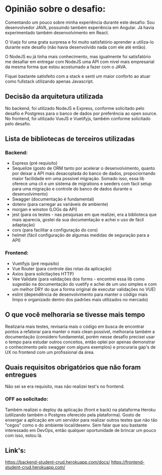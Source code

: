 # Opinião sobre o desafio: 
Comentando um pouco sobre minha experiência durante este desafio:
Sou desenvolvedor JAVA, possuindo também experiência em Angular.
Já havia experimentado também desenvolvimento em React.

O Vuejs foi uma grata surpresa e foi muito satisfatório aprender a utiliza-lo durante este desafio (não havia desenvolvido nada com ele até então).

O NodeJS eu já tinha mais conhecimento, mas igualmente foi satisfatório me desafiar em entregar com NodeJS uma API com nível mais empresarial da mesma forma que estou acostumado a fazer com o JAVA.

Fiquei bastante satisfeito com a stack e senti um maior conforto ao atuar como fullstack utilizando apenas Javascript.

## Decisão da arquitetura utilizada
No backend, foi utilizado NodeJS e Express, conforme solicitado pelo desafio e Postgress para o banco de dados por preferência ao open source.
No frontend, foi utilizado VueJS e Vuetifyjs, também conforme solicitado pelo desafio.

## Lista de bibliotecas de terceiros utilizadas
### Backend:
 - Express (pré requisito)
 - Sequelize (gosto de ORM tanto por acelerar o desenvolvimento, quanto por deixar a API mais desacoplada do banco de dados, propociornando maior facilidade em uma possível migração. Somado isso, essa lib oferece uma cli e um sistema de migrations e seeders com fácil setup para uma migração e controle do banco de dados durante o desenvolvimento)
 - Swagger (documentação é fundamental)
 - dotenv (para carregar as variáveis de ambiente)
 - morgan e winston (LOGs da API)
 - jest (para os testes - nas pesquisas em que realizei, era a      biblioteca que mais aparecia, gostei da sua documentação e achei o uso de fácil adaptação)
 - cors (para facilitar a configuração do cors)
 - helmet (fácil configuração de algumas medidas de seguração para a API)

 ### Frontend:
  - Vuetifyjs (pré requisito)
  - Vue Router (para controle das rotas da aplicação)
  - Axios (para solicitações HTTP)
  - Vee Validate (para validações dos forms - encontrei essa lib como sugestão na documentação do vuetify e achei de um uso simples e com um melhor DRY do que a forma original de executar validações no VUE)
  - eslint (dependência de desenvolvimento para manter o código mais limpo e organizado dentro dos padrões mais utilizados no mercado)

## O que você melhoraria se tivesse mais tempo
Realizaria mais testes, revisaria mais o código em busca de encontrar pontos a refatorar para manter o mais clean possível, melhoraria também a documentação (considero fundamental, porém nesse desafio precisei usar o tempo para estudar outros conceitos, então optei por apenas demonstrar o conhecimento pelo swagger com alguns exemplos) e procuraria gap's de UX no frontend com um profissional da área.

## Quais requisitos obrigatórios que não foram entregues
Não sei se era requisito, mas não realizei test's no frontend.

### OFF ao solicitado:
Também realizei o deploy da aplicação (front e back) na plataforma Heroku (utilizando também o Postgres oferecido pela plataforma). Gosto de enxergar a aplicação em um servidor para realizar outros testes que não tão "cegos" como o do ambiente local/desenv. Sem falar que sou bastante interessado em DevOps, então qualquer oportunidade de brincar um pouco com isso, estou lá.

## Link's:
https://backend-student-crud.herokuapp.com/docs/
https://frontend-student-crud.herokuapp.com/
